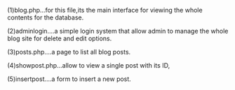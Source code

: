 (1)blog.php...for this file,its the main interface for viewing the whole contents for the database.

(2)adminlogin....a simple login system that allow admin to manage the whole blog site for delete and edit options.

(3)posts.php....a page to list all blog posts.

(4)showpost.php...allow to view a single post with its ID,

(5)insertpost....a form to insert a new post.

